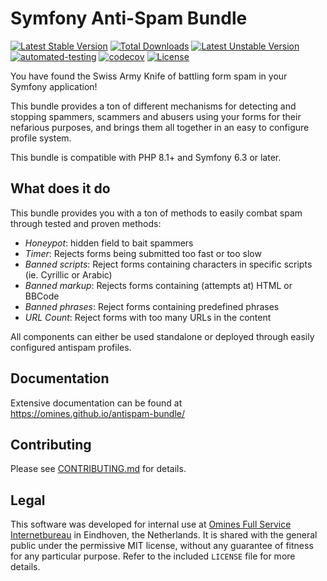 # Symfony Anti-Spam Bundle
[![Latest Stable Version](https://poser.pugx.org/omines/antispam-bundle/version)](https://packagist.org/packages/omines/antispam-bundle)
[![Total Downloads](https://poser.pugx.org/omines/antispam-bundle/downloads)](https://packagist.org/packages/omines/antispam-bundle)
[![Latest Unstable Version](https://poser.pugx.org/omines/antispam-bundle/v/unstable)](https://packagist.org/packages/omines/antispam-bundle)
[![automated-testing](https://github.com/omines/antispam-bundle/actions/workflows/ci.yaml/badge.svg?branch=master&event=push)](https://github.com/omines/antispam-bundle/actions/workflows/ci.yaml)
[![codecov](https://codecov.io/gh/omines/antispam-bundle/graph/badge.svg?token=634ZQ8EQ7A)](https://codecov.io/gh/omines/antispam-bundle)
[![License](https://poser.pugx.org/omines/antispam-bundle/license)](https://packagist.org/packages/omines/antispam-bundle)

You have found the Swiss Army Knife of battling form spam in your Symfony application!

This bundle provides a ton of different mechanisms for detecting and stopping spammers,
scammers and abusers using your forms for their nefarious purposes, and brings them
all together in an easy to configure profile system.

This bundle is compatible with PHP 8.1+ and Symfony 6.3 or later.

## What does it do

This bundle provides you with a ton of methods to easily combat spam through tested and
proven methods:

- *Honeypot*: hidden field to bait spammers
- *Timer*: Rejects forms being submitted too fast or too slow
- *Banned scripts*: Reject forms containing characters in specific scripts (ie. Cyrillic or Arabic)
- *Banned markup*: Rejects forms containing (attempts at) HTML or BBCode
- *Banned phrases*: Reject forms containing predefined phrases
- *URL Count*: Reject forms with too many URLs in the content

All components can either be used standalone or deployed through easily configured antispam profiles.

## Documentation

Extensive documentation can be found at https://omines.github.io/antispam-bundle/

## Contributing

Please see [CONTRIBUTING.md](https://github.com/omines/antispam-bundle/blob/master/CONTRIBUTING.md) for details.

## Legal

This software was developed for internal use at [Omines Full Service Internetbureau](https://www.omines.nl/)
in Eindhoven, the Netherlands. It is shared with the general public under the permissive MIT license, without
any guarantee of fitness for any particular purpose. Refer to the included `LICENSE` file for more details.
